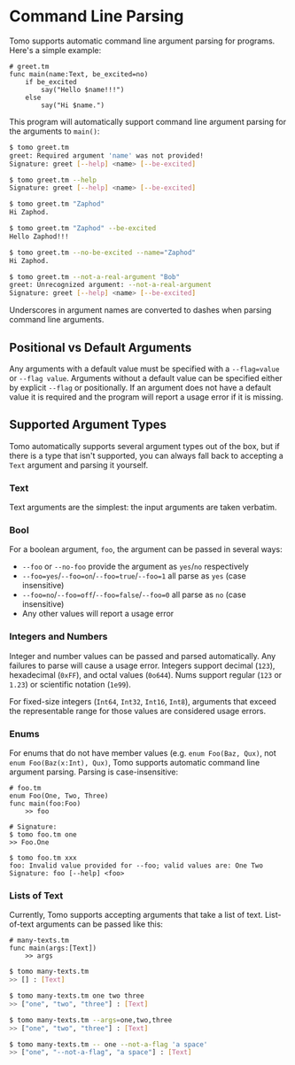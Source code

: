 # Command Line Parsing

Tomo supports automatic command line argument parsing for programs.
Here's a simple example:

```tomo
# greet.tm
func main(name:Text, be_excited=no)
    if be_excited
        say("Hello $name!!!")
    else
        say("Hi $name.")
```

This program will automatically support command line argument parsing
for the arguments to `main()`:

```bash
$ tomo greet.tm 
greet: Required argument 'name' was not provided!
Signature: greet [--help] <name> [--be-excited]

$ tomo greet.tm --help
Signature: greet [--help] <name> [--be-excited]

$ tomo greet.tm "Zaphod"
Hi Zaphod. 

$ tomo greet.tm "Zaphod" --be-excited
Hello Zaphod!!!

$ tomo greet.tm --no-be-excited --name="Zaphod"
Hi Zaphod.

$ tomo greet.tm --not-a-real-argument "Bob"
greet: Unrecognized argument: --not-a-real-argument
Signature: greet [--help] <name> [--be-excited]
```

Underscores in argument names are converted to dashes when parsing command line
arguments.

## Positional vs Default Arguments

Any arguments with a default value must be specified with a `--flag=value` or
`--flag value`. Arguments without a default value can be specified either by
explicit `--flag` or positionally. If an argument does not have a default value
it is required and the program will report a usage error if it is missing.

## Supported Argument Types

Tomo automatically supports several argument types out of the box, but if there
is a type that isn't supported, you can always fall back to accepting a `Text`
argument and parsing it yourself.

### Text

Text arguments are the simplest: the input arguments are taken verbatim.

### Bool

For a boolean argument, `foo`, the argument can be passed in several ways:

- `--foo` or `--no-foo` provide the argument as `yes`/`no` respectively
- `--foo=yes`/`--foo=on`/`--foo=true`/`--foo=1` all parse as `yes` (case insensitive)
- `--foo=no`/`--foo=off`/`--foo=false`/`--foo=0` all parse as `no` (case insensitive)
- Any other values will report a usage error

### Integers and Numbers

Integer and number values can be passed and parsed automatically. Any failures
to parse will cause a usage error. Integers support decimal (`123`),
hexadecimal (`0xFF`), and octal values (`0o644`). Nums support regular (`123`
or `1.23`) or scientific notation (`1e99`).

For fixed-size integers (`Int64`, `Int32`, `Int16`, `Int8`), arguments that
exceed the representable range for those values are considered usage errors.

### Enums

For enums that do not have member values (e.g. `enum Foo(Baz, Qux)`, not `enum
Foo(Baz(x:Int), Qux)`, Tomo supports automatic command line argument parsing.
Parsing is case-insensitive:

```
# foo.tm
enum Foo(One, Two, Three)
func main(foo:Foo)
    >> foo

# Signature:
$ tomo foo.tm one
>> Foo.One

$ tomo foo.tm xxx
foo: Invalid value provided for --foo; valid values are: One Two
Signature: foo [--help] <foo>
```

### Lists of Text

Currently, Tomo supports accepting arguments that take a list of text.
List-of-text arguments can be passed like this:

```tomo
# many-texts.tm
func main(args:[Text])
    >> args
```

```bash
$ tomo many-texts.tm
>> [] : [Text]

$ tomo many-texts.tm one two three
>> ["one", "two", "three"] : [Text]

$ tomo many-texts.tm --args=one,two,three
>> ["one", "two", "three"] : [Text]

$ tomo many-texts.tm -- one --not-a-flag 'a space'
>> ["one", "--not-a-flag", "a space"] : [Text]
```
